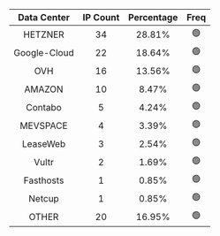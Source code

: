 | Data Center | IP Count | Percentage | Freq |
|:------------:|:--------:|:-----------:|:-----:|
| HETZNER | 34 | 28.81% | 🟢 |
| Google-Cloud | 22 | 18.64% | 🟢 |
| OVH | 16 | 13.56% | 🟢 |
| AMAZON | 10 | 8.47% | 🟢 |
| Contabo | 5 | 4.24% | 🟢 |
| MEVSPACE | 4 | 3.39% | 🟢 |
| LeaseWeb | 3 | 2.54% | 🟢 |
| Vultr | 2 | 1.69% | 🟢 |
| Fasthosts | 1 | 0.85% | 🟢 |
| Netcup | 1 | 0.85% | 🟢 |
| OTHER | 20 | 16.95% | 🟢 |